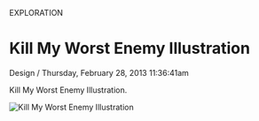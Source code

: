 <p class="type">EXPLORATION</p>

# Kill My Worst Enemy Illustration

<p class="meta">Design  /  Thursday, February 28, 2013 11:36:41am</p>

Kill My Worst Enemy Illustration.

![Kill My Worst Enemy Illustration](https://farooq-agent.web.app/assets/images/works/large/kill-my-worst-enemy-illustration.jpg)
